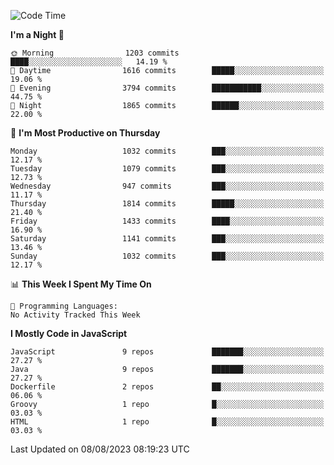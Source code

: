 <!--START_SECTION:waka-->
![Code Time](http://img.shields.io/badge/Code%20Time-1%2C305%20hrs%2058%20mins-blue)

**I'm a Night 🦉** 

```text
🌞 Morning                1203 commits        ████░░░░░░░░░░░░░░░░░░░░░   14.19 % 
🌆 Daytime                1616 commits        █████░░░░░░░░░░░░░░░░░░░░   19.06 % 
🌃 Evening                3794 commits        ███████████░░░░░░░░░░░░░░   44.75 % 
🌙 Night                  1865 commits        ██████░░░░░░░░░░░░░░░░░░░   22.00 % 
```
📅 **I'm Most Productive on Thursday** 

```text
Monday                   1032 commits        ███░░░░░░░░░░░░░░░░░░░░░░   12.17 % 
Tuesday                  1079 commits        ███░░░░░░░░░░░░░░░░░░░░░░   12.73 % 
Wednesday                947 commits         ███░░░░░░░░░░░░░░░░░░░░░░   11.17 % 
Thursday                 1814 commits        █████░░░░░░░░░░░░░░░░░░░░   21.40 % 
Friday                   1433 commits        ████░░░░░░░░░░░░░░░░░░░░░   16.90 % 
Saturday                 1141 commits        ███░░░░░░░░░░░░░░░░░░░░░░   13.46 % 
Sunday                   1032 commits        ███░░░░░░░░░░░░░░░░░░░░░░   12.17 % 
```


📊 **This Week I Spent My Time On** 

```text
💬 Programming Languages: 
No Activity Tracked This Week
```

**I Mostly Code in JavaScript** 

```text
JavaScript               9 repos             ███████░░░░░░░░░░░░░░░░░░   27.27 % 
Java                     9 repos             ███████░░░░░░░░░░░░░░░░░░   27.27 % 
Dockerfile               2 repos             ██░░░░░░░░░░░░░░░░░░░░░░░   06.06 % 
Groovy                   1 repo              █░░░░░░░░░░░░░░░░░░░░░░░░   03.03 % 
HTML                     1 repo              █░░░░░░░░░░░░░░░░░░░░░░░░   03.03 % 
```




 Last Updated on 08/08/2023 08:19:23 UTC
<!--END_SECTION:waka-->
